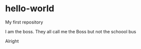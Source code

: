 # hello-world
My first repository

I am the boss. They all call me the Boss but not the schoool bus

Alright
